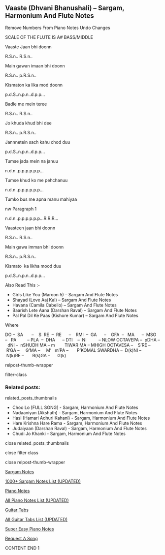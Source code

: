 
## Vaaste (Dhvani Bhanushali) – Sargam, Harmonium And Flute Notes

Remove Numbers From Piano Notes
Undo Changes

SCALE OF THE FLUTE IS A# BASS/MIDDLE

Vaaste Jaan bhi doonn

R.S.n.. R.S.n..

Main gawan imaan bhi doonn

R.S.n.. p.R.S.n..

Kismaton ka lika mod doonn

p.d.S..n.p.n..d.p.p…

Badle me mein teree

R.S.n.. R.S.n..

Jo khuda khud bhi dee

R.S.n.. p.R.S.n..

Jannnetein sach kahu chod duu

p.d.S..n.p.n..d.p.p…

Tumse jada mein na januu

n.d.n..p.p.p.p.p.p…

Tumse khud ko me pehchanuu

n.d.n..p.p.p.p.p.p…

Tumko bus me apna manu mahiyaa

nw Paragraph 1

n.d.n..p.p.p.p.p.p...R.R.R…

Vaasteen jaan bhi doonn

R.S.n.. R.S.n..

Main gawa imman bhi doonn

R.S.n.. p.R.S.n..

Kismato  ka likha mood duu

p.d.S..n.p.n..d.p.p…





Also Read This :-



* Girls Like You (Maroon 5) – Sargam And Flute Notes
* Shayad (Love Aaj Kal) – Sargam And Flute Notes
* Havana (Camila Cabello) – Sargam And Flute Notes
* Baarish Lete Aana (Darshan Raval) – Sargam And Flute Notes
* Pal Pal Dil Ke Paas (Kishore Kumar) – Sargam And Flute Notes

Where



DO –  SA       –    S  RE  –  RE      –    RMI  –  GA      –    GFA  –   MA      –  MSO  –   PA         – PLA  –  DHA      – DTI    –  NI          – NLOW OCTAVEPA –  pDHA –  dNI –  nSHUDH MA – m        TIWAR MA – MHIGH OCTAVESA –    S’RE –     R’GA –     G’MA –     M’   m’PA –       P’KOMAL SWARDHA –  D(k)NI –       N(k)RE –       R(k)GA –      G(k)



relpost-thumb-wrapper

filter-class

### Related posts:

related_posts_thumbnails

* Choo Lo [FULL SONG] - Sargam, Harmonium And Flute Notes
* Nadaaniyan (Akshath) - Sargam, Harmonium And Flute Notes
* Hasi (Hamari Adhuri Kahani) - Sargam, Harmonium And Flute Notes
* Hare Krishna Hare Rama - Sargam, Harmonium And Flute Notes
* Judaiyaan (Darshan Raval) - Sargam, Harmonium And Flute Notes
* Chudi Jo Khanki - Sargam, Harmonium And Flute Notes

close related_posts_thumbnails

close filter class

close relpost-thumb-wrapper

[Sargam Notes](https://www.notationsworld.com/sargam-notes.html)

[1000+ Sargam Notes List (UPDATED)](https://www.notationsworld.com/all-songs-list-sargam-notes.html)

[Piano Notes](https://www.notationsworld.com/piano-notes.html)

[All Piano Notes List (UPDATED)](https://www.notationsworld.com/all-songs-list-piano-notes.html)

[Guitar Tabs](https://www.notationsworld.com/guitar-tabs.html)

[All Guitar Tabs List (UPDATED)](https://www.notationsworld.com/all-songs-list-guitar-tabs.html)

[Super Easy Piano Notes](https://studywall.in/)

[Request A Song](https://www.notationsworld.com/request-a-song.html)

CONTENT END 1

